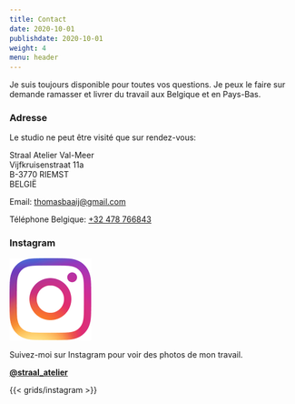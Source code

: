 ```yaml
---
title: Contact
date: 2020-10-01
publishdate: 2020-10-01
weight: 4
menu: header
---
```


Je suis toujours disponible pour toutes vos questions. Je peux le faire sur demande
ramasser et livrer du travail aux Belgique et en Pays-Bas.

### Adresse

Le studio ne peut être visité que sur rendez-vous:

Straal Atelier Val-Meer  
Vijfkruisenstraat 11a  
B-3770 RIEMST  
BELGIË

Email: [thomasbaaij@gmail.com](mailto:thomasbaaij@gmail.com)

Téléphone Belgique: [+32 478 766843](tel:+32478766843)

### Instagram

![Suivez Straal Atelier Valmeer sur Instagram](IG_Glyph_Fill.png "Suivez @straal_atelier sur Instagram")

Suivez-moi sur Instagram pour voir des photos de mon travail.

[**@straal_atelier**](https://www.instagram.com/straal_atelier/)

{{< grids/instagram >}}
